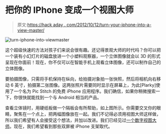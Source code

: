 # 把你的 IPhone 变成一个视图大师

> 原文:[https://hack aday . com/2012/10/12/turn-your-iphone-into-a-view-master/](https://hackaday.com/2012/10/12/turn-your-iphone-into-a-view-master/)

![](../Images/97c012b8c623a7fc5d5ec88c3eb718b9.png "turn-iphone-into-viewmaster")

这个超级快速的方法对孩子们来说会很有趣。还记得景观大师的时代吗？你可以把一个装有小幻灯片的磁盘放进一个小塑料观察器，一个立体图像就会以 3D 的形式呈现在你面前！现在，你不仅可以在智能手机上观看立体图像，还可以制作自己的立体图像。

要拍摄图像，只需将手机保持在纵向，给拍摄对象拍一张快照，然后将相机向右移动 6 英寸，拍摄第二张图像。这两张照片需要同时显示在屏幕上，为此[Plarky]使用了一个名为 Pic Stitch 的免费 iPhone 应用程序。我们确信，如果你稍微搜索一下，你很快就能找到一个与 Android 相当的产品。

查看立体镜时，用硬纸板做一个隔板会有所帮助，如上图所示。你需要交叉你的眼睛，聚焦在一个点上，把两幅图像放在一起。我们不记得必须用视图大师这样做，所以我们希望有人会接受这个想法，并加以改进。我们已经见过[一个数字视图大师](http://hackaday.com/2010/08/24/digital-view-master/)。现在，我们希望看到那些双屏被 iPhone 支架取代。